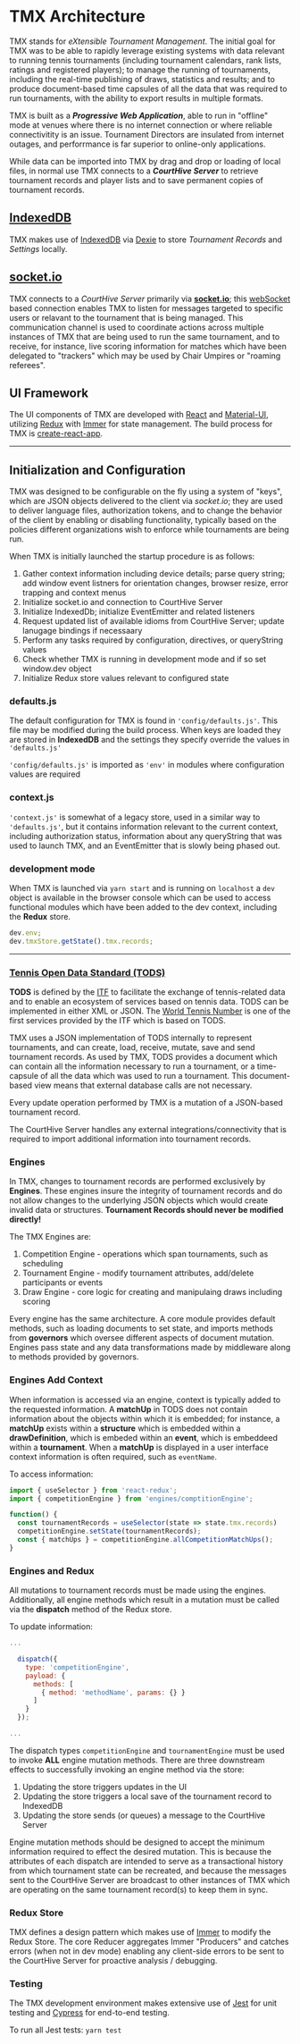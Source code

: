 # TMX Architecture

TMX stands for _eXtensible Tournament Management_. The initial goal for TMX was to be able to rapidly leverage existing systems with data relevant to running tennis tournaments (including tournament calendars, rank lists, ratings and registered players); to manage the running of tournaments, including the real-time publishing of draws, statistics and results; and to produce document-based time capsules of all the data that was required to run tournaments, with the ability to export results in multiple formats.

TMX is built as a **_Progressive Web Application_**, able to run in "offline" mode at venues where there is no internet connection or where reliable connectivitity is an issue. Tournament Directors are insulated from internet outages, and perforrmance is far superior to online-only applications.

While data can be imported into TMX by drag and drop or loading of local files, in normal use TMX connects to a **_CourtHive Server_** to retrieve tournament records and player lists and to save permanent copies of tournament records.

## [IndexedDB](https://www.w3.org/TR/IndexedDB/)

TMX makes use of [IndexedDB](https://javascript.info/indexeddb) via [Dexie](https://dexie.org/) to store _Tournament Records_ and _Settings_ locally.

## [socket.io](https://socket.io/)

TMX connects to a _CourtHive Server_ primarily via **[socket.io](https://socket.io)**; this [webSocket](https://javascript.info/websocket) based connection enables TMX to listen for messages targeted to specific users or relavant to the tournament that is being managed. This communication channel is used to coordinate actions across multiple instances of TMX that are being used to run the same tournament, and to receive, for instance, live scoring information for matches which have been delegated to "trackers" which may be used by Chair Umpires or "roaming referees".

## UI Framework

The UI components of TMX are developed with [React](https://reactjs.org/) and [Material-UI](https://material-ui.com/), utilizing [Redux](https://redux.js.org/) with [Immer](https://immerjs.github.io/immer/docs/introduction) for state management. The build process for TMX is [create-react-app](https://reactjs.org/docs/create-a-new-react-app.html).

---

## Initialization and Configuration

TMX was designed to be configurable on the fly using a system of "keys", which are JSON objects delivered to the client via _socket.io_; they are used to deliver language files, authorization tokens, and to change the behavior of the client by enabling or disabling functionality, typically based on the policies different organizations wish to enforce while tournaments are being run.

When TMX is initially launched the startup procedure is as follows:

1. Gather context information including device details; parse query string; add window event listners for orientation changes, browser resize, error trapping and context menus
2. Initialize socket.io and connection to CourtHive Server
3. Initialize IndexedDb; initialize EventEmitter and related listeners
4. Request updated list of available idioms from CourtHive Server; update lanugage bindings if necessaary
5. Perform any tasks required by configuration, directives, or queryString values
6. Check whether TMX is running in development mode and if so set window.dev object
7. Initialize Redux store values relevant to configured state

### defaults.js

The default configuration for TMX is found in `'config/defaults.js'`. This file may be modified during the build process. When keys are loaded they are stored in **IndexedDB** and the settings they specify override the values in `'defaults.js'`

`'config/defaults.js'` is imported as `'env'` in modules where configuration values are required

### context.js

`'context.js'` is somewhat of a legacy store, used in a similar way to `'defaults.js'`, but it contains information relevant to the current context, including authorization status, information about any queryString that was used to launch TMX, and an EventEmitter that is slowly being phased out.

### development mode

When TMX is launched via `yarn start` and is running on `localhost` a `dev` object is available in the browser console which can be used to access functional modules which have been added to the dev context, including the **Redux** store.

```js
dev.env;
dev.tmxStore.getState().tmx.records;
```

---

### [Tennis Open Data Standard (TODS)](https://itftennis.atlassian.net/wiki/spaces/TODS/overview)

**TODS** is defined by the [ITF](https://www.itftennis.com/en/) to facilitate the exchange of tennis-related data and to enable an ecosystem of services based on tennis data. TODS can be implemented in either XML or JSON. The [World Tennis Number](https://www.worldtennisnumber.com/) is one of the first services provided by the ITF which is based on TODS.

TMX uses a JSON implementation of TODS internally to represent tournaments, and can create, load, receive, mutate, save and send tournament records. As used by TMX, TODS provides a document which can contain all the information necessary to run a tournament, or a time-capsule of all the data which was used to run a tournament. This document-based view means that external database calls are not necessary.

Every update operation performed by TMX is a mutation of a JSON-based tournament record.

The CourtHive Server handles any external integrations/connectivity that is required to import additional information into tournament records.

### Engines

In TMX, changes to tournament records are performed exclusively by **Engines**. These engines insure the integrity of tournament records and do not allow changes to the underlying JSON objects which would create invalid data or structures. **Tournament Records should never be modified directly!**

The TMX Engines are:

1. Competition Engine - operations which span tournaments, such as scheduling
2. Tournament Engine - modify tournament attributes, add/delete participants or events
3. Draw Engine - core logic for creating and manipulaing draws including scoring

Every engine has the same architecture. A core module provides default methods, such as loading documents to set state, and imports methods from **governors** which oversee different aspects of document mutation. Engines pass state and any data transformations made by middleware along to methods provided by governors.

### Engines Add Context

When information is accessed via an engine, context is typically added to the requested information. A **matchUp** in TODS does not contain information about the objects within which it is embedded; for instance, a **matchUp** exists within a **structure** which is embedded within a **drawDefinition**, which is embeded within an **event**, which is embeddeed within a **tournament**. When a **matchUp** is displayed in a user interface context information is often required, such as `eventName`.

To access information:

```js
import { useSelector } from 'react-redux';
import { competitionEngine } from 'engines/comptitionEngine';

function() {
  const tournamentRecords = useSelector(state => state.tmx.records)
  competitionEngine.setState(tournamentRecords);
  const { matchUps } = competitionEngine.allCompetitionMatchUps();
}
```

### Engines and Redux

All mutations to tournament records must be made using the engines. Additionally, all engine methods which result in a mutation must be called via the **dispatch** method of the Redux store.

To update information:

```js
...

  dispatch({
    type: 'competitionEngine',
    payload: {
      methods: [
        { method: 'methodName', params: {} }
      ]
    }
  });

...
```

The dispatch types `competitionEngine` and `tournamentEngine` must be used to invoke **ALL** engine mutation methods. There are three downstream effects to successfully invoking an engine method via the store:

1. Updating the store triggers updates in the UI
2. Updating the store triggers a local save of the tournament record to IndexedDB
3. Updating the store sends (or queues) a message to the CourtHive Server

Engine mutation methods should be designed to accept the minimum information required to effect the desired mutation. This is because the attributes of each dispatch are intended to serve as a transactional history from which tournament state can be recreated, and because the messages sent to the CourtHive Server are broadcast to other instances of TMX which are operating on the same tournament record(s) to keep them in sync.

### Redux Store

TMX defines a design pattern which makes use of [Immer](https://immerjs.github.io/immer/docs/introduction) to modify the Redux Store. The core Reducer aggregates Immer "Producers" and catches errors (when not in dev mode) enabling any client-side errors to be sent to the CourtHive Server for proactive analysis / debugging.

### Testing

The TMX development environment makes extensive use of [Jest](https://jestjs.io/) for unit testing and [Cypress](https://www.cypress.io/) for end-to-end testing.

To run all Jest tests: `yarn test`

